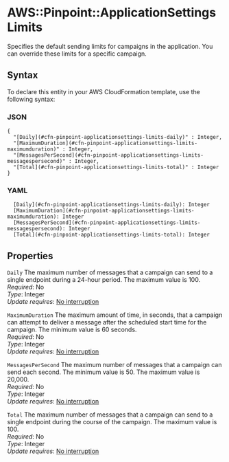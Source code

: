 # AWS::Pinpoint::ApplicationSettings Limits<a name="aws-properties-pinpoint-applicationsettings-limits"></a>

Specifies the default sending limits for campaigns in the application\. You can override these limits for a specific campaign\.

## Syntax<a name="aws-properties-pinpoint-applicationsettings-limits-syntax"></a>

To declare this entity in your AWS CloudFormation template, use the following syntax:

### JSON<a name="aws-properties-pinpoint-applicationsettings-limits-syntax.json"></a>

```
{
  "[Daily](#cfn-pinpoint-applicationsettings-limits-daily)" : Integer,
  "[MaximumDuration](#cfn-pinpoint-applicationsettings-limits-maximumduration)" : Integer,
  "[MessagesPerSecond](#cfn-pinpoint-applicationsettings-limits-messagespersecond)" : Integer,
  "[Total](#cfn-pinpoint-applicationsettings-limits-total)" : Integer
}
```

### YAML<a name="aws-properties-pinpoint-applicationsettings-limits-syntax.yaml"></a>

```
  [Daily](#cfn-pinpoint-applicationsettings-limits-daily): Integer
  [MaximumDuration](#cfn-pinpoint-applicationsettings-limits-maximumduration): Integer
  [MessagesPerSecond](#cfn-pinpoint-applicationsettings-limits-messagespersecond): Integer
  [Total](#cfn-pinpoint-applicationsettings-limits-total): Integer
```

## Properties<a name="aws-properties-pinpoint-applicationsettings-limits-properties"></a>

`Daily`  <a name="cfn-pinpoint-applicationsettings-limits-daily"></a>
The maximum number of messages that a campaign can send to a single endpoint during a 24\-hour period\. The maximum value is 100\.  
*Required*: No  
*Type*: Integer  
*Update requires*: [No interruption](https://docs.aws.amazon.com/AWSCloudFormation/latest/UserGuide/using-cfn-updating-stacks-update-behaviors.html#update-no-interrupt)

`MaximumDuration`  <a name="cfn-pinpoint-applicationsettings-limits-maximumduration"></a>
The maximum amount of time, in seconds, that a campaign can attempt to deliver a message after the scheduled start time for the campaign\. The minimum value is 60 seconds\.  
*Required*: No  
*Type*: Integer  
*Update requires*: [No interruption](https://docs.aws.amazon.com/AWSCloudFormation/latest/UserGuide/using-cfn-updating-stacks-update-behaviors.html#update-no-interrupt)

`MessagesPerSecond`  <a name="cfn-pinpoint-applicationsettings-limits-messagespersecond"></a>
The maximum number of messages that a campaign can send each second\. The minimum value is 50\. The maximum value is 20,000\.  
*Required*: No  
*Type*: Integer  
*Update requires*: [No interruption](https://docs.aws.amazon.com/AWSCloudFormation/latest/UserGuide/using-cfn-updating-stacks-update-behaviors.html#update-no-interrupt)

`Total`  <a name="cfn-pinpoint-applicationsettings-limits-total"></a>
The maximum number of messages that a campaign can send to a single endpoint during the course of the campaign\. The maximum value is 100\.  
*Required*: No  
*Type*: Integer  
*Update requires*: [No interruption](https://docs.aws.amazon.com/AWSCloudFormation/latest/UserGuide/using-cfn-updating-stacks-update-behaviors.html#update-no-interrupt)